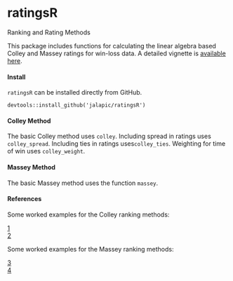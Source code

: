# ratingsR
Ranking and Rating Methods

This package includes functions for calculating the linear algebra based Colley and Massey ratings for win-loss data.  A detailed vignette is [available here](http://rpubs.com/jalapic/ratingsR).



#### Install 

`ratingsR` can be installed directly from GitHub.

```{r, eval=FALSE}
devtools::install_github('jalapic/ratingsR')
```

#### Colley Method
The basic Colley method uses `colley`.  Including spread in ratings uses `colley_spread`. Including ties in ratings uses`colley_ties`.  Weighting for time of win uses `colley_weight`.


#### Massey Method
The basic Massey method uses the function `massey`.


#### References

Some worked examples for the Colley ranking methods:
  
[1](http://www3.nd.edu/~apilking/Math10170/Information/Lectures%202015/Topic8Colley.pdf)
<br>
[2](http://public.gettysburg.edu/~cwessell/RankingPage/colley.pdf)


Some worked examples for the Massey ranking methods:
  
[3](http://public.gettysburg.edu/~cwessell/RankingPage/massey.pdf)
<br>
[4](http://www3.nd.edu/~apilking/Math10170/Information/Lectures%202015/Topic%209%20Massey's%20Method.pdf)

